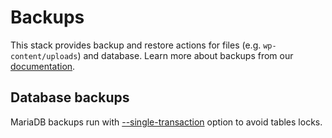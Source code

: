 # Backups

This stack provides backup and restore actions for files (e.g. `wp-content/uploads`) and database. Learn more about backups from our [documentation](https://help.anaxexp.com/apps/backups).

## Database backups

MariaDB backups run with [--single-transaction](https://dev.mysql.com/doc/refman/5.7/en/mysqldump.html) option to avoid tables locks.
